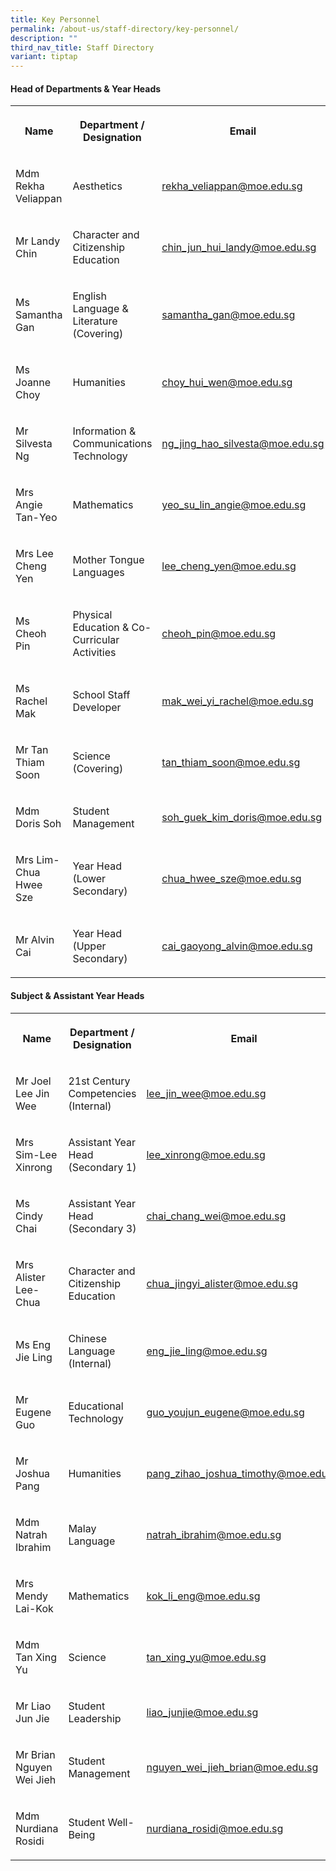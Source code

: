 ```yaml
---
title: Key Personnel
permalink: /about-us/staff-directory/key-personnel/
description: ""
third_nav_title: Staff Directory
variant: tiptap
---
```

<h4><strong>Head of Departments &amp; Year Heads</strong></h4>
<table style="minWidth: 75px">
<colgroup>
<col>
<col>
<col>
</colgroup>
<tbody>
<tr>
<th rowspan="1" colspan="1">
<p><strong>Name</strong>
</p>
</th>
<th rowspan="1" colspan="1">
<p><strong>Department / Designation</strong>
</p>
</th>
<th rowspan="1" colspan="1">
<p><strong>Email</strong>
</p>
</th>
</tr>
<tr>
<td rowspan="1" colspan="1">
<p>Mdm Rekha Veliappan
<br>
</p>
</td>
<td rowspan="1" colspan="1">
<p>Aesthetics
<br>
</p>
</td>
<td rowspan="1" colspan="1">
<p><a href="mailto:rekha_veliappan@moe.edu.sg" rel="noopener noreferrer nofollow" target="_blank">rekha_veliappan@moe.edu.sg</a> 
<br>
</p>
</td>
</tr>
<tr>
<td rowspan="1" colspan="1">
<p>Mr Landy Chin</p>
</td>
<td rowspan="1" colspan="1">
<p>Character and Citizenship Education</p>
</td>
<td rowspan="1" colspan="1">
<p><a href="mailto:chin_jun_hui_landy@moe.edu.sg" rel="noopener noreferrer nofollow" target="_blank">chin_jun_hui_landy@moe.edu.sg</a>
</p>
</td>
</tr>
<tr>
<td rowspan="1" colspan="1">
<p>Ms Samantha Gan</p>
</td>
<td rowspan="1" colspan="1">
<p>English Language &amp; Literature (Covering)</p>
</td>
<td rowspan="1" colspan="1">
<p><a href="mailto:samantha_gan@moe.edu.sg" rel="noopener noreferrer nofollow" target="_blank">samantha_gan@moe.edu.sg</a>
</p>
</td>
</tr>
<tr>
<td rowspan="1" colspan="1">
<p>Ms Joanne Choy</p>
</td>
<td rowspan="1" colspan="1">
<p>Humanities</p>
</td>
<td rowspan="1" colspan="1">
<p><a href="mailto:tey_ai_hoon@moe.edu.sg" rel="noopener noreferrer nofollow" target="_blank">choy_hui_wen@moe.edu.sg</a>
</p>
</td>
</tr>
<tr>
<td rowspan="1" colspan="1">
<p>Mr Silvesta Ng</p>
</td>
<td rowspan="1" colspan="1">
<p>Information &amp; Communications Technology</p>
</td>
<td rowspan="1" colspan="1">
<p><a href="mailto:ng_jing_hao_silvesta@moe.edu.sg" rel="noopener noreferrer nofollow" target="_blank">ng_jing_hao_silvesta@moe.edu.sg</a>
</p>
</td>
</tr>
<tr>
<td rowspan="1" colspan="1">
<p>Mrs Angie Tan-Yeo</p>
</td>
<td rowspan="1" colspan="1">
<p>Mathematics
<br>
</p>
</td>
<td rowspan="1" colspan="1">
<p><a href="mailto:yeo_su_lin_angie@moe.edu.sg" rel="noopener noreferrer nofollow" target="_blank">yeo_su_lin_angie@moe.edu.sg</a>
<br>
</p>
</td>
</tr>
<tr>
<td rowspan="1" colspan="1">
<p>Mrs Lee Cheng Yen</p>
</td>
<td rowspan="1" colspan="1">
<p>Mother Tongue Languages</p>
</td>
<td rowspan="1" colspan="1">
<p><a href="mailto:lee_cheng_yen@moe.edu.sg" rel="noopener noreferrer nofollow" target="_blank">lee_cheng_yen@moe.edu.sg</a>
</p>
</td>
</tr>
<tr>
<td rowspan="1" colspan="1">
<p>Ms Cheoh Pin</p>
</td>
<td rowspan="1" colspan="1">
<p>Physical Education &amp; Co-Curricular Activities</p>
</td>
<td rowspan="1" colspan="1">
<p><a href="mailto:cheoh_pin@moe.edu.sg" rel="noopener noreferrer nofollow" target="_blank">cheoh_pin@moe.edu.sg</a>
</p>
</td>
</tr>
<tr>
<td rowspan="1" colspan="1">
<p>Ms Rachel Mak</p>
</td>
<td rowspan="1" colspan="1">
<p>School Staff Developer</p>
</td>
<td rowspan="1" colspan="1">
<p><a href="mailto:mak_wei_yi_rachel@moe.edu.sg" rel="noopener noreferrer nofollow" target="_blank">mak_wei_yi_rachel@moe.edu.sg</a>
</p>
</td>
</tr>
<tr>
<td rowspan="1" colspan="1">
<p>Mr Tan Thiam Soon</p>
</td>
<td rowspan="1" colspan="1">
<p>Science (Covering)</p>
</td>
<td rowspan="1" colspan="1">
<p><a href="mailto:tan_thiam_soon@moe.edu.sg" rel="noopener noreferrer nofollow" target="_blank">tan_thiam_soon@moe.edu.sg</a> 
<br>
</p>
</td>
</tr>
<tr>
<td rowspan="1" colspan="1">
<p>Mdm Doris Soh
<br>
</p>
</td>
<td rowspan="1" colspan="1">
<p>Student Management</p>
</td>
<td rowspan="1" colspan="1">
<p><a href="mailto:soh_guek_kim_doris@moe.edu.sg" rel="noopener noreferrer nofollow" target="_blank">soh_guek_kim_doris@moe.edu.sg</a> 
<br>
</p>
</td>
</tr>
<tr>
<td rowspan="1" colspan="1">
<p>Mrs Lim-Chua Hwee Sze</p>
</td>
<td rowspan="1" colspan="1">
<p>Year Head (Lower Secondary)</p>
</td>
<td rowspan="1" colspan="1">
<p><a href="mailto:chua_hwee_sze@moe.edu.sg" rel="noopener noreferrer nofollow" target="_blank">chua_hwee_sze@moe.edu.sg</a> 
<br>
</p>
</td>
</tr>
<tr>
<td rowspan="1" colspan="1">
<p>Mr Alvin Cai</p>
</td>
<td rowspan="1" colspan="1">
<p>Year Head (Upper Secondary)</p>
</td>
<td rowspan="1" colspan="1">
<p><a href="mailto:cai_gaoyong_alvin@moe.edu.sg" rel="noopener noreferrer nofollow" target="_blank">cai_gaoyong_alvin@moe.edu.sg</a>
</p>
</td>
</tr>
</tbody>
</table>
<p></p>
<h4><strong>Subject &amp; Assistant Year Heads</strong></h4>
<table style="minWidth: 75px">
<colgroup>
<col>
<col>
<col>
</colgroup>
<tbody>
<tr>
<th rowspan="1" colspan="1">
<p><strong>Name</strong>
</p>
</th>
<th rowspan="1" colspan="1">
<p><strong>Department / Designation</strong>
</p>
</th>
<th rowspan="1" colspan="1">
<p><strong>Email</strong>
</p>
</th>
</tr>
<tr>
<td rowspan="1" colspan="1">
<p>Mr Joel Lee Jin Wee</p>
</td>
<td rowspan="1" colspan="1">
<p>21st Century Competencies (Internal)</p>
</td>
<td rowspan="1" colspan="1">
<p><a href="mailto:lee_jin_wee@moe.edu.sg" rel="noopener noreferrer nofollow" target="_blank">lee_jin_wee@moe.edu.sg</a>
</p>
</td>
</tr>
<tr>
<td rowspan="1" colspan="1">
<p>Mrs Sim-Lee Xinrong</p>
</td>
<td rowspan="1" colspan="1">
<p>Assistant Year Head (Secondary 1)</p>
</td>
<td rowspan="1" colspan="1">
<p><a href="mailto:lee_xinrong@moe.edu.sg" rel="noopener noreferrer nofollow" target="_blank">lee_xinrong@moe.edu.sg</a>
</p>
</td>
</tr>
<tr>
<td rowspan="1" colspan="1">
<p>Ms Cindy Chai</p>
</td>
<td rowspan="1" colspan="1">
<p>Assistant Year Head (Secondary 3)</p>
</td>
<td rowspan="1" colspan="1">
<p><a href="mailto:chai_chang_wei@moe.edu.sg" rel="noopener noreferrer nofollow" target="_blank">chai_chang_wei@moe.edu.sg</a>
</p>
</td>
</tr>
<tr>
<td rowspan="1" colspan="1">
<p>Mrs Alister Lee-Chua</p>
</td>
<td rowspan="1" colspan="1">
<p>Character and Citizenship Education</p>
</td>
<td rowspan="1" colspan="1">
<p><a href="mailto:chua_jingyi_alister@moe.edu.sg" rel="noopener noreferrer nofollow" target="_blank">chua_jingyi_alister@moe.edu.sg</a>
</p>
</td>
</tr>
<tr>
<td rowspan="1" colspan="1">
<p>Ms Eng Jie Ling</p>
</td>
<td rowspan="1" colspan="1">
<p>Chinese Language (Internal)</p>
</td>
<td rowspan="1" colspan="1">
<p><a href="mailto:eng_jie_ling@moe.edu.sg" rel="noopener noreferrer nofollow" target="_blank">eng_jie_ling@moe.edu.sg</a>
</p>
</td>
</tr>
<tr>
<td rowspan="1" colspan="1">
<p>Mr Eugene Guo</p>
</td>
<td rowspan="1" colspan="1">
<p>Educational Technology</p>
</td>
<td rowspan="1" colspan="1">
<p><a href="mailto:guo_youjun_eugene@moe.edu.sg" rel="noopener noreferrer nofollow" target="_blank">guo_youjun_eugene@moe.edu.sg</a>
</p>
</td>
</tr>
<tr>
<td rowspan="1" colspan="1">
<p>Mr Joshua Pang</p>
</td>
<td rowspan="1" colspan="1">
<p>Humanities</p>
</td>
<td rowspan="1" colspan="1">
<p><a href="mailto:pang_zihao_joshua_timothy@moe.edu.sg" rel="noopener noreferrer nofollow" target="_blank">pang_zihao_joshua_timothy@moe.edu.sg</a>
</p>
</td>
</tr>
<tr>
<td rowspan="1" colspan="1">
<p>Mdm Natrah Ibrahim</p>
</td>
<td rowspan="1" colspan="1">
<p>Malay Language</p>
</td>
<td rowspan="1" colspan="1">
<p><a href="mailto:natrah_ibrahim@moe.edu.sg" rel="noopener noreferrer nofollow" target="_blank">natrah_ibrahim@moe.edu.sg</a>
</p>
</td>
</tr>
<tr>
<td rowspan="1" colspan="1">
<p>Mrs Mendy Lai-Kok</p>
</td>
<td rowspan="1" colspan="1">
<p>Mathematics</p>
</td>
<td rowspan="1" colspan="1">
<p><a href="mailto:kok_li_eng@moe.edu.sg" rel="noopener noreferrer nofollow" target="_blank">kok_li_eng@moe.edu.sg</a>
</p>
</td>
</tr>
<tr>
<td rowspan="1" colspan="1">
<p>Mdm Tan Xing Yu</p>
</td>
<td rowspan="1" colspan="1">
<p>Science</p>
</td>
<td rowspan="1" colspan="1">
<p><a href="mailto:tan_xing_yu@moe.edu.sg" rel="noopener noreferrer nofollow" target="_blank">tan_xing_yu@moe.edu.sg</a>
</p>
</td>
</tr>
<tr>
<td rowspan="1" colspan="1">
<p>Mr Liao Jun Jie</p>
</td>
<td rowspan="1" colspan="1">
<p>Student Leadership</p>
</td>
<td rowspan="1" colspan="1">
<p><a href="mailto:liao_junjie@moe.edu.sg" rel="noopener noreferrer nofollow" target="_blank">liao_junjie@moe.edu.sg</a>
</p>
</td>
</tr>
<tr>
<td rowspan="1" colspan="1">
<p>Mr Brian Nguyen Wei Jieh</p>
</td>
<td rowspan="1" colspan="1">
<p>Student Management</p>
</td>
<td rowspan="1" colspan="1">
<p><a href="mailto:nguyen_wei_jieh_brian@moe.edu.sg" rel="noopener noreferrer nofollow" target="_blank">nguyen_wei_jieh_brian@moe.edu.sg</a>
</p>
</td>
</tr>
<tr>
<td rowspan="1" colspan="1">
<p>Mdm Nurdiana Rosidi</p>
</td>
<td rowspan="1" colspan="1">
<p>Student Well-Being</p>
</td>
<td rowspan="1" colspan="1">
<p><a href="mailto:nurdiana_rosidi@moe.edu.sg" rel="noopener noreferrer nofollow" target="_blank">nurdiana_rosidi@moe.edu.sg</a>
</p>
</td>
</tr>
</tbody>
</table>
<p></p>
<p></p>
